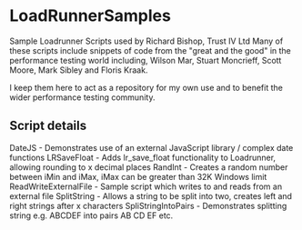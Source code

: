 LoadRunnerSamples
=================

Sample Loadrunner Scripts used by Richard Bishop, Trust IV Ltd
Many of these scripts include snippets of code from the "great and the good" 
in the performance testing world including, Wilson Mar, Stuart Moncrieff, 
Scott Moore, Mark Sibley and Floris Kraak.

I keep them here to act as a repository for my own use and to benefit the
wider performance testing community.  

Script details
--------------

DateJS 				        - Demonstrates use of an external JavaScript library / complex date functions
LRSaveFloat           - Adds lr_save_float functionality to Loadrunner, allowing rounding to x decimal places
RandInt               - Creates a random number between iMin and iMax, iMax can be greater than 32K Windows limit
ReadWriteExternalFile - Sample script which writes to and reads from an external file
SplitString           - Allows a string to be split into two, creates left and right strings after x characters
SpliStringIntoPairs   - Demonstrates splitting string e.g. ABCDEF into pairs AB CD EF etc.
